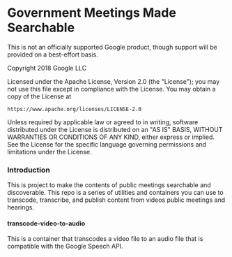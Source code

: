 # Government Meetings Made Searchable

This is not an officially supported Google product, though support will be provided on a best-effort basis.

Copyright 2018 Google LLC

Licensed under the Apache License, Version 2.0 (the "License");
you may not use this file except in compliance with the License.
You may obtain a copy of the License at

    https://www.apache.org/licenses/LICENSE-2.0

Unless required by applicable law or agreed to in writing, software
distributed under the License is distributed on an "AS IS" BASIS,
WITHOUT WARRANTIES OR CONDITIONS OF ANY KIND, either express or implied.
See the License for the specific language governing permissions and
limitations under the License.



### Introduction

This is project to make the contents of public meetings searchable and discoverable. This
repo is a series of utilities and containers you can use to transcode, transcribe, and
publish content from videos public meetings and hearings.


#### transcode-video-to-audio
This is a container that transcodes a video file to an audio file that is compatible with
the Google Speech API.